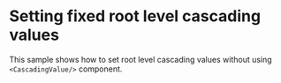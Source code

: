 # Setting fixed root level cascading values

This sample shows how to set root level cascading values without using `<CascadingValue/>` component. 
